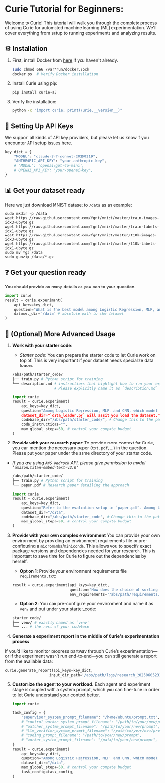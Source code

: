 # Curie Tutorial for Beginners:

Welcome to Curie! This tutorial will walk you through the complete process of using Curie for automated machine learning (ML) experimentation. 
We'll cover everything from setup to running experiments and analyzing results.

## ⚙️ Installation

1. First, install Docker from [here](https://docs.docker.com/engine/install/ubuntu/) if you haven't already.
   ```bash
   sudo chmod 666 /var/run/docker.sock
   docker ps  # Verify Docker installation
   ```
2. Install Curie using pip:
    ```bash
    pip install curie-ai
    ```

3. Verify the installation:
    ```bash
    python -c "import curie; print(curie.__version__)"
    ```

## 🔑 Setting Up API Keys
We support all kinds of API key providers, but please let us know if you encounter API setup issues [here](https://github.com/Just-Curieous/Curie/issues).
```python
key_dict = {
    "MODEL": "claude-3-7-sonnet-20250219",
    "ANTHROPIC_API_KEY": "your-anthropic-key",
    # "MODEL": 'openai/gpt-4o-mini',
    # OPENAI_API_KEY: "your-openai-key",
}
```

## 📊 Get your dataset ready

Here we just download MNIST dataset to `/data` as an example:
```
sudo mkdir -p /data 
wget https://raw.githubusercontent.com/fgnt/mnist/master/train-images-idx3-ubyte.gz
wget https://raw.githubusercontent.com/fgnt/mnist/master/train-labels-idx1-ubyte.gz
wget https://raw.githubusercontent.com/fgnt/mnist/master/t10k-images-idx3-ubyte.gz
wget https://raw.githubusercontent.com/fgnt/mnist/master/t10k-labels-idx1-ubyte.gz 
sudo mv *gz /data
sudo gunzip /data/*.gz 
```

## ❓ Get your question ready

You should provide as many details as you can to your question. 
```python
import curie
result = curie.experiment(
    api_keys=key_dict,
    question="What is the best model among Logistic Regression, MLP, and CNN for my MNIST dataset?",
    dataset_dir="/data" # absolute path to the dataset
)
```


## 🚀 (Optional) More Advanced Usage

1. **Work with your starter code**: 

    - *Starter code*: You can prepare the starter code to let Curie work on top of. This is very important if your dataset needs specialize data loader.

    ```bash
    /abs/path/starter_code/
    ├── train.py # Python script for training
    └── description.md # instructions that highlight how to run your experiments. 
                       # Please explicitly name it as `description.md` or `README.md`
    ```

    ```python
    import curie
    result = curie.experiment(
        api_keys=key_dict,
        question="Among Logistic Regression, MLP, and CNN, which model achieves the highest prediction accuracy on my MNIST dataset?,
        dataset_dir="`data_loader.py` will assit you load the dataset.",
        codebase_dir="/abs/path/starter_code/", # Change this to the path of your starter code
        code_instructions="",
        max_global_steps=50, # control your compute budget
    )
    ```

2. **Provide with your research paper**: 
To provide more context for Curie, you can mention the necessary paper (`txt`, `pdf`, ...) in the question. 
Please put your paper under the same directory of your starter code. 
- *If you are using `AWS bedrock` API, please give permission to model `'amazon.titan-embed-text-v2:0'`*
    ```bash
    /abs/path/starter_code/
    ├── train.py # Python script for training
    └── paper.pdf # Research paper detailing the approach
    ```

    ```python
    import curie
    result = curie.experiment(
        api_keys=key_dict,
        question="Refer to the evaluation setup in `paper.pdf`. Among Logistic Regression, MLP, and CNN, which model achieves the highest prediction accuracy on my MNIST dataset?",
        dataset_dir="/data",
        codebase_dir="/abs/path/starter_code", # Change this to the path of your starter code
        max_global_steps=50, # control your compute budget
    )
    ```

3. **Provide with your own complex environment**
You can provide your own environment by providing an environment requirements file or pre-configuring a `micromamba`/`miniconda`. This allows you to specify exact package versions and dependencies needed for your research. This is important to save time for Curie to figure out the dependencies by herself.

    - **Option 1**: Provide your environment requirements file `requirements.txt`:
    ```python
    result = curie.experiment(api_keys=key_dict, 
                              question="How does the choice of sorting algorithm impact runtime performance across different input distributions?", 
                              env_requirements='/abs/path/requirements.txt')
    ```
    - **Option 2**: You can pre-configure your environment and name it as `venv` and put under your starter_code:
    ```bash
    starter_code/
    ├── venv/ # exactly named as `venv`  
    └── ... # the rest of your codebase
    ```

4. **Generate a experiment report in the middle of Curie's experimentation process**

If you’d like to monitor progress partway through Curie’s experimentation—or if the experiment wasn’t run end-to-end—you can still generate a report from the available data:

```python
curie.generate_report(api_keys=key_dict,
                    input_dir_path='/abs/path/logs/research_20250605231023_iter1/')
```

5. **Customize the agent to your workload.**
Each agent and experiment stage is coupled with a system prompt, which you can fine-tune in order to let Curie understand your context better. 

    ```python
    import curie

    task_config = {
        "supervisor_system_prompt_filename": "/home/ubuntu/prompt.txt", #  
        # "control_worker_system_prompt_filename": "/path/to/your/new/prompt",
        # "patcher_system_prompt_filename": "/path/to/your/new/prompt",
        # "llm_verifier_system_prompt_filename": "/path/to/your/new/prompt", 
        # "coding_prompt_filename": "/path/to/your/new/prompt", 
        # "worker_system_prompt_filename": "/path/to/your/new/prompt", 
    }
    result = curie.experiment(
        api_keys=key_dict,
        question="Among Logistic Regression, MLP, and CNN, which model achieves the highest prediction accuracy on my MNIST dataset?",
        dataset_dir="/data",
        max_global_steps=50, # control your compute budget
        task_config=task_config,
    )
    ```